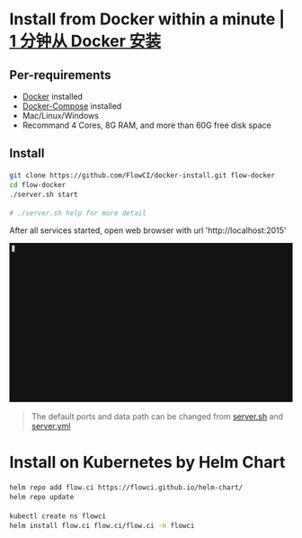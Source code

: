 # Install from Docker within a minute | [1 分钟从 Docker 安装](./README_CN.md)

## Per-requirements

- [Docker](https://docs.docker.com/install/) installed
- [Docker-Compose](https://docs.docker.com/compose/install/) installed
- Mac/Linux/Windows
- Recommand 4 Cores, 8G RAM, and more than 60G free disk space

## Install

```bash
git clone https://github.com/FlowCI/docker-install.git flow-docker
cd flow-docker
./server.sh start

# ./server.sh help for more detail
```

After all services started, open web browser with url 'http://localhost:2015'

![start](https://github.com/FlowCI/docs/raw/master/_images/start_server.gif)

> The default ports and data path can be changed from [server.sh](./server.sh) and [server.yml](./server.yml)


# Install on Kubernetes by Helm Chart

```bash
helm repo add flow.ci https://flowci.github.io/helm-chart/
helm repo update

kubectl create ns flowci
helm install flow.ci flow.ci/flow.ci -n flowci
```